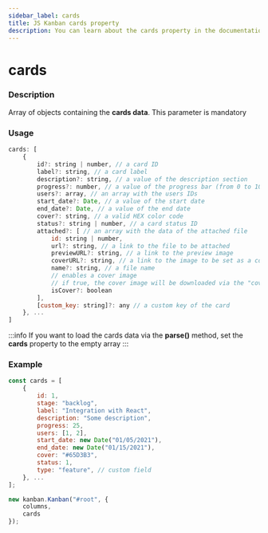 ```yaml
---
sidebar_label: cards
title: JS Kanban cards property
description: You can learn about the cards property in the documentation of the JavaScript Kanban library. Browse developer guides and API reference, try out code examples and live demos.
---
```


# cards

### Description

Array of objects containing the **cards data**. This parameter is mandatory

### Usage

```js
cards: [
	{
		id?: string | number, // a card ID
		label?: string, // a card label
		description?: string, // a value of the description section
		progress?: number, // a value of the progress bar (from 0 to 100)
		users?: array, // an array with the users IDs
		start_date?: Date, // a value of the start date
		end_date?: Date, // a value of the end date
		cover?: string, // a valid HEX color code
		status?: string | number, // a card status ID
		attached?: [ // an array with the data of the attached file
			id: string | number,
			url?: string, // a link to the file to be attached
			previewURL?: string, // a link to the preview image
			coverURL?: string, // a link to the image to be set as a cover
			name?: string, // a file name
			// enables a cover image
			// if true, the cover image will be downloaded via the "coverURL"
			isCover?: boolean
		],
		[custom_key: string]?: any // a custom key of the card
	}, ...
]
```

:::info
If you want to load the cards data via the **parse()** method, set the **cards** property to the empty array
:::

### Example

```jsx {19}
const cards = [
	{
		id: 1,
		stage: "backlog",
		label: "Integration with React",
		description: "Some description",
		progress: 25,
		users: [1, 2],
		start_date: new Date("01/05/2021"),
		end_date: new Date("01/15/2021"),
		cover: "#65D3B3",
		status: 1,
		type: "feature", // custom field
	}, ...
];

new kanban.Kanban("#root", {
	columns,
	cards
});
```
